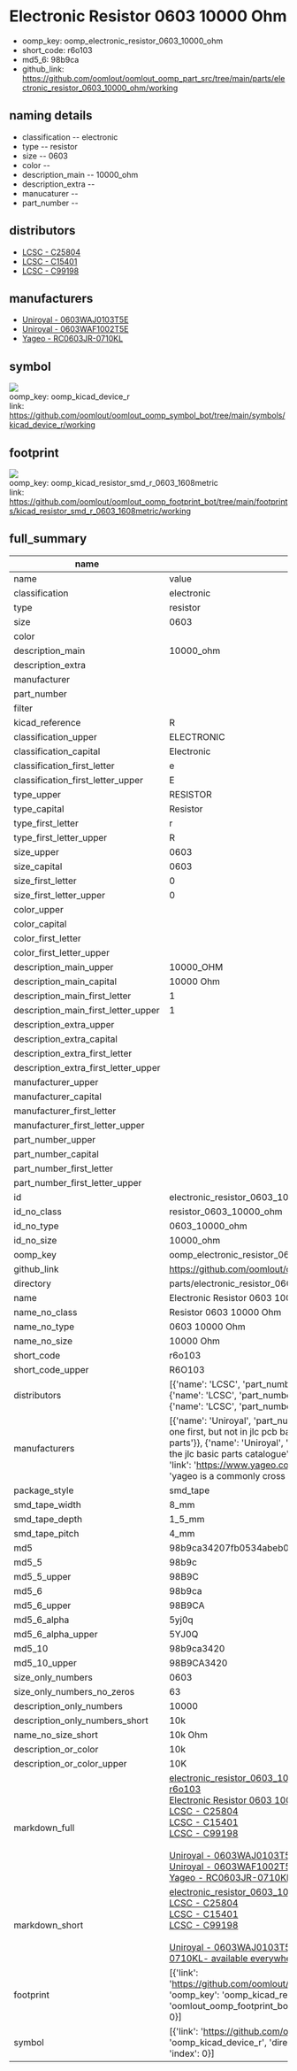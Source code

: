 # Electronic Resistor 0603 10000 Ohm

  
* oomp_key: oomp_electronic_resistor_0603_10000_ohm 
* short_code: r6o103
* md5_6: 98b9ca  
* github_link: https://github.com/oomlout/oomlout_oomp_part_src/tree/main/parts/electronic_resistor_0603_10000_ohm/working  
## naming details
* classification -- electronic
* type -- resistor
* size -- 0603
* color -- 
* description_main -- 10000_ohm
* description_extra -- 
* manucaturer -- 
* part_number -- 

## distributors
* [LCSC - C25804](https://lcsc.com/product-detail/C25804.html)   
* [LCSC - C15401](https://lcsc.com/product-detail/C15401.html)   
* [LCSC - C99198](https://lcsc.com/product-detail/C99198.html)   

## manufacturers
* [Uniroyal - 0603WAJ0103T5E]()  
* [Uniroyal - 0603WAF1002T5E]()  
* [Yageo - RC0603JR-0710KL](https://www.yageo.com/en/Chart/Download/pdf/RC0603JR-0710KL)  

## symbol

![](symbol/{index}/working/working_600.png)  
oomp_key: oomp_kicad_device_r  
link: https://github.com/oomlout/oomlout_oomp_symbol_bot/tree/main/symbols/kicad_device_r/working  

## footprint

![](footprint/{index}/working/working_600.png)  
oomp_key: oomp_kicad_resistor_smd_r_0603_1608metric  
link: https://github.com/oomlout/oomlout_oomp_footprint_bot/tree/main/footprints/kicad_resistor_smd_r_0603_1608metric/working  

## full_summary
| name | value | 
| --- | --- | 
| name | value | 
| classification | electronic | 
| type | resistor | 
| size | 0603 | 
| color |  | 
| description_main | 10000_ohm | 
| description_extra |  | 
| manufacturer |  | 
| part_number |  | 
| filter |  | 
| kicad_reference | R | 
| classification_upper | ELECTRONIC | 
| classification_capital | Electronic | 
| classification_first_letter | e | 
| classification_first_letter_upper | E | 
| type_upper | RESISTOR | 
| type_capital | Resistor | 
| type_first_letter | r | 
| type_first_letter_upper | R | 
| size_upper | 0603 | 
| size_capital | 0603 | 
| size_first_letter | 0 | 
| size_first_letter_upper | 0 | 
| color_upper |  | 
| color_capital |  | 
| color_first_letter |  | 
| color_first_letter_upper |  | 
| description_main_upper | 10000_OHM | 
| description_main_capital | 10000 Ohm | 
| description_main_first_letter | 1 | 
| description_main_first_letter_upper | 1 | 
| description_extra_upper |  | 
| description_extra_capital |  | 
| description_extra_first_letter |  | 
| description_extra_first_letter_upper |  | 
| manufacturer_upper |  | 
| manufacturer_capital |  | 
| manufacturer_first_letter |  | 
| manufacturer_first_letter_upper |  | 
| part_number_upper |  | 
| part_number_capital |  | 
| part_number_first_letter |  | 
| part_number_first_letter_upper |  | 
| id | electronic_resistor_0603_10000_ohm | 
| id_no_class | resistor_0603_10000_ohm | 
| id_no_type | 0603_10000_ohm | 
| id_no_size | 10000_ohm | 
| oomp_key | oomp_electronic_resistor_0603_10000_ohm | 
| github_link | https://github.com/oomlout/oomlout_oomp_part_src/tree/main/parts/electronic_resistor_0603_10000_ohm/working | 
| directory | parts/electronic_resistor_0603_10000_ohm | 
| name | Electronic Resistor 0603 10000 Ohm | 
| name_no_class | Resistor 0603 10000 Ohm | 
| name_no_type | 0603 10000 Ohm | 
| name_no_size | 10000 Ohm | 
| short_code | r6o103 | 
| short_code_upper | R6O103 | 
| distributors | [{'name': 'LCSC', 'part_number': 'C25804', 'link': 'https://lcsc.com/product-detail/C25804.html', 'id': 'distributor_lcsc'}, {'name': 'LCSC', 'part_number': 'C15401', 'link': 'https://lcsc.com/product-detail/C15401.html', 'id': 'distributor_lcsc'}, {'name': 'LCSC', 'part_number': 'C99198', 'link': 'https://lcsc.com/product-detail/C99198.html', 'id': 'distributor_lcsc'}] | 
| manufacturers | [{'name': 'Uniroyal', 'part_number': '0603WAJ0103T5E', 'link': '', 'id': 'manufacturer_uniroyal', 'note': {'reason': 'did this one first, but not in jlc pcb basic parts and 1 percent are and they are the same price', 'reason_short': 'not in jlc basic parts'}}, {'name': 'Uniroyal', 'part_number': '0603WAF1002T5E', 'link': '', 'id': 'manufacturer_uniroyal', 'note': {'reason': 'in the jlc basic parts catalogue', 'reason_short': 'jlc basic part'}}, {'name': 'Yageo', 'part_number': 'RC0603JR-0710KL', 'link': 'https://www.yageo.com/en/Chart/Download/pdf/RC0603JR-0710KL', 'id': 'manufacturer_yageo', 'note': {'reason': 'yageo is a commonly cross referenced part number', 'reason_short': 'available everywhere'}}] | 
| package_style | smd_tape | 
| smd_tape_width | 8_mm | 
| smd_tape_depth | 1_5_mm | 
| smd_tape_pitch | 4_mm | 
| md5 | 98b9ca34207fb0534abeb029e2151ce1 | 
| md5_5 | 98b9c | 
| md5_5_upper | 98B9C | 
| md5_6 | 98b9ca | 
| md5_6_upper | 98B9CA | 
| md5_6_alpha | 5yj0q | 
| md5_6_alpha_upper | 5YJ0Q | 
| md5_10 | 98b9ca3420 | 
| md5_10_upper | 98B9CA3420 | 
| size_only_numbers | 0603 | 
| size_only_numbers_no_zeros | 63 | 
| description_only_numbers | 10000 | 
| description_only_numbers_short | 10k | 
| name_no_size_short | 10k Ohm | 
| description_or_color | 10k | 
| description_or_color_upper | 10K | 
| markdown_full | [electronic_resistor_0603_10000_ohm](https://github.com/oomlout/oomlout_oomp_part_src/tree/main/parts/electronic_resistor_0603_10000_ohm/working)<br>[r6o103](https://github.com/oomlout/oomlout_oomp_part_src/tree/main/parts/electronic_resistor_0603_10000_ohm/working)<br>[Electronic Resistor 0603 10000 Ohm](https://github.com/oomlout/oomlout_oomp_part_src/tree/main/parts/electronic_resistor_0603_10000_ohm/working)<br>[LCSC - C25804<br>](https://lcsc.com/product-detail/C25804.html)[LCSC - C15401<br>](https://lcsc.com/product-detail/C15401.html)[LCSC - C99198<br>](https://lcsc.com/product-detail/C99198.html)<br>[Uniroyal - 0603WAJ0103T5E- not in jlc basic parts]() [(L)  ](https://www.lcsc.com/search?q=0603WAJ0103T5E)[(D)  ](https://www.digikey.com/en/products?keywords=0603WAJ0103T5E)[(M)  ](https://www.mouser.com/Search/Refine?Keyword=0603WAJ0103T5E)[(N)  ](https://www.newark.com/search?st=0603WAJ0103T5E)[(SZ)  ](https://so.szlcsc.com/global.html?k=0603WAJ0103T5E)<br>[Uniroyal - 0603WAF1002T5E- jlc basic part]() [(L)  ](https://www.lcsc.com/search?q=0603WAF1002T5E)[(D)  ](https://www.digikey.com/en/products?keywords=0603WAF1002T5E)[(M)  ](https://www.mouser.com/Search/Refine?Keyword=0603WAF1002T5E)[(N)  ](https://www.newark.com/search?st=0603WAF1002T5E)[(SZ)  ](https://so.szlcsc.com/global.html?k=0603WAF1002T5E)<br>[Yageo - RC0603JR-0710KL- available everywhere](https://www.yageo.com/en/Chart/Download/pdf/RC0603JR-0710KL) [(L)  ](https://www.lcsc.com/search?q=RC0603JR-0710KL)[(D)  ](https://www.digikey.com/en/products?keywords=RC0603JR-0710KL)[(M)  ](https://www.mouser.com/Search/Refine?Keyword=RC0603JR-0710KL)[(N)  ](https://www.newark.com/search?st=RC0603JR-0710KL)[(SZ)  ](https://so.szlcsc.com/global.html?k=RC0603JR-0710KL)<br> | 
| markdown_short | [electronic_resistor_0603_10000_ohm](https://github.com/oomlout/oomlout_oomp_part_src/tree/main/parts/electronic_resistor_0603_10000_ohm/working)<br>[LCSC - C25804<br>](https://lcsc.com/product-detail/C25804.html)[LCSC - C15401<br>](https://lcsc.com/product-detail/C15401.html)[LCSC - C99198<br>](https://lcsc.com/product-detail/C99198.html)<br>[Uniroyal - 0603WAJ0103T5E- not in jlc basic parts]()[Uniroyal - 0603WAF1002T5E- jlc basic part]()[Yageo - RC0603JR-0710KL- available everywhere](https://www.yageo.com/en/Chart/Download/pdf/RC0603JR-0710KL) | 
| footprint | [{'link': 'https://github.com/oomlout/oomlout_oomp_footprint_bot/tree/main/foootprntss/kicad_resistor_smd_r_0603_1608metric', 'oomp_key': 'oomp_kicad_resistor_smd_r_0603_1608metric', 'directory': 'oomlout_oomp_footprint_bot/footprints/kicad_resistor_smd_r_0603_1608metric//working/working.kicad_mod', 'index': 0}] | 
| symbol | [{'link': 'https://github.com/oomlout/oomlout_oomp_symbol_bot/tree/main/symbols/kicad_device_r', 'oomp_key': 'oomp_kicad_device_r', 'directory': 'oomlout_oomp_symbol_bot/symbols/kicad_device_r//working/working.kicad_sym', 'index': 0}] | 

